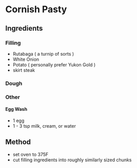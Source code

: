 # Cornish Pasty

## Ingredients

### Filling 

- Rutabaga ( a turnip of sorts )
- White Onion
- Potato ( personally prefer Yukon Gold )
- skirt steak

### Dough


### Other

#### Egg Wash

- 1 egg
- 1 - 3 tsp milk, cream, or water


## Method

- set oven to 375F
- cut filling ingredients into roughly similarly sized chunks

